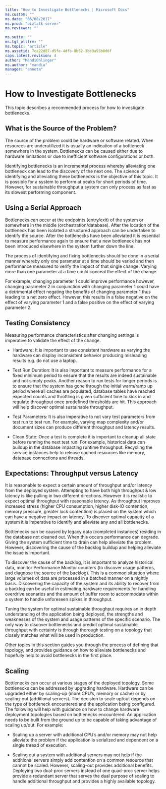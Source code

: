 ```yaml
---
title: "How to Investigate Bottlenecks | Microsoft Docs"
ms.custom: ""
ms.date: "06/08/2017"
ms.prod: "biztalk-server"
ms.reviewer: ""

ms.suite: ""
ms.tgt_pltfrm: ""
ms.topic: "article"
ms.assetid: 7ca22d07-d5fe-4dfb-8b52-3be3a95b0d6f
caps.latest.revision: 4
author: "MandiOhlinger"
ms.author: "mandia"
manager: "anneta"
---
```

# How to Investigate Bottlenecks
This topic describes a recommended process for how to investigate bottlenecks.  
  
## What is the Source of the Problem?  
 The source of the problem could be hardware or software related. When resources are underutilized it is usually an indication of a bottleneck somewhere in the system. Bottlenecks can be caused either due to hardware limitations or due to inefficient software configurations or both.  
  
 Identifying bottlenecks is an incremental process whereby alleviating one bottleneck can lead to the discovery of the next one. The science of identifying and alleviating these bottlenecks is the objective of this topic. It is possible for a system to perform at peaks for short periods of time. However, for sustainable throughput a system can only process as fast as its slowest performing component.  
  
## Using a Serial Approach  
 Bottlenecks can occur at the endpoints (entry/exit) of the system or somewhere in the middle (orchestration/database). After the location of the bottleneck has been isolated a structured approach can be undertaken to identify the source. After the bottlenecks have been alleviated it is essential to measure performance again to ensure that a new bottleneck has not been introduced elsewhere in the system further down the line.  
  
 The process of identifying and fixing bottlenecks should be done in a serial manner whereby only one parameter at a time should be varied and then performance measured to verify the impact of that single change. Varying more than one parameter at a time could conceal the effect of the change.  
  
 For example, changing parameter 1 could improve performance however, changing parameter 2 in conjunction with changing parameter 1 could have a detrimental effect negating the benefits of changing parameter 1 thus leading to a net zero effect. However, this results in a false negative on the effect of varying parameter 1 and a false positive on the effect of varying parameter 2.  
  
## Testing Consistency  
 Measuring performance characteristics after changing settings is imperative to validate the effect of the change.  
  
-   Hardware: It is important to use consistent hardware as varying the hardware can display inconsistent behavior producing misleading results e.g. do not use a laptop.  
  
-   Test Run Duration: It is also important to measure performance for a fixed minimum period to ensure that the results are indeed sustainable and not simply peaks. Another reason to run tests for longer periods is to ensure that the system has gone through the initial warm/ramp up period where all caches are populated, database tables have reached expected counts and throttling is given sufficient time to kick in and regulate throughput once predefined thresholds are hit. This approach will help discover optimal sustainable throughput.  
  
-   Test Parameters: It is also imperative to not vary test parameters from test run to test run. For example, varying map complexity and/or document sizes can produce different throughput and latency results.  
  
-   Clean State: Once a test is complete it is important to cleanup all state before running the next test run. For example, historical data can buildup in the database impacting runtime throughput. Recycling the service instances help to release cached resources like memory, database connections and threads.  
  
## Expectations: Throughput versus Latency  
 It is reasonable to expect a certain amount of throughput and/or latency from the deployed system. Attempting to have both high throughput & low latency is like pulling in two different directions. However it is realistic to expect optimal throughput with reasonable latency. As throughput improves increased stress (higher CPU consumption, higher disk-IO contention, memory pressure, greater lock contention) is placed on the system which can have a negative impact on latency. To discover optimal capacity of a system it is imperative to identify and alleviate any and all bottlenecks.  
  
 Bottlenecks can be caused by legacy data (completed instances) residing in the database not cleaned out. When this occurs performance can degrade. Giving the system sufficient time to drain can help alleviate the problem. However, discovering the cause of the backlog buildup and helping alleviate the issue is important.  
  
 To discover the cause of the backlog, it is important to analyze historical data, monitor Performance Monitor counters (to discover usage patterns, and diagnose the source of the backlog). This is a common situation where large volumes of data are processed in a batched manner on a nightly basis. Discovering the capacity of the system and its ability to recover from a backlog can be useful in estimating hardware requirements for handling overdrive scenarios and the amount of buffer room to accommodate within a system to handle unforeseen spikes in throughput.  
  
 Tuning the system for optimal sustainable throughput requires an in depth understanding of the application being deployed, the strengths and weaknesses of the system and usage patterns of the specific scenario. The only way to discover bottlenecks and predict optimal sustainable throughput with certainty is through thorough testing on a topology that closely matches what will be used in production.  
  
 Other topics in this section guides you through the process of defining that topology, and provides guidance on how to alleviate bottlenecks and hopefully help to avoid bottlenecks in the first place.  
  
## Scaling  
 Bottlenecks can occur at various stages of the deployed topology. Some bottlenecks can be addressed by upgrading hardware. Hardware can be upgraded either by scaling-up (more CPU’s, memory or cache) or by scaling-out (additional servers). The decision to scale up/out depends on the type of bottleneck encountered and the application being configured. The following will help with guidance on how to change hardware deployment topologies based on bottlenecks encountered. An application needs to be built from the ground up to be capable of taking advantage of scaling up/out. For example:  
  
-   Scaling up a server with additional CPU’s and/or memory may not help alleviate the problem if the application is serialized and dependent on a single thread of execution.  
  
-   Scaling out a system with additional servers may not help if the additional servers simply add contention on a common resource that cannot be scaled. However, scaling-out provides additional benefits. Deploying two dual-proc servers instead of one quad-proc server helps provide a redundant server that serves the dual purpose of scaling to handle additional throughput and provides a highly available topology.